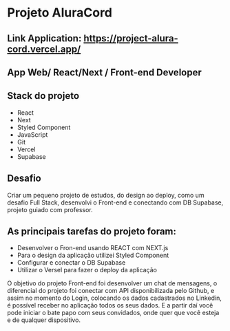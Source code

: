 # Projeto AluraCord

## Link Application: https://project-alura-cord.vercel.app/

## App Web/ React/Next / Front-end Developer

## Stack do projeto

* React 
* Next
* Styled Component
* JavaScript
* Git
* Vercel
* Supabase

## Desafio

Criar um pequeno projeto de estudos, do design ao deploy, como um desafio Full Stack,
desenvolvi o Front-end e conectando com DB Supabase, projeto guiado com professor.

## As principais tarefas do projeto foram:
 * Desenvolver o Fron-end usando REACT com NEXT.js
 * Para o design da aplicação utilizei Styled Component
 * Configurar e conectar o DB Supabase
 * Utilizar o Versel para fazer o deploy da aplicação

O objetivo do projeto Front-end foi desenvolver um chat de mensagens, o diferencial do projeto
foi conectar com API disponibilizada pelo Github, e assim no momento do Login, colocando os
dados cadastrados no Linkedin, é possível receber no aplicação todos os seus dados. E a partir
daí você pode iniciar o bate papo com seus convidados, onde quer que você esteja e de
qualquer dispositivo.

